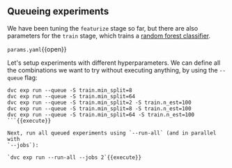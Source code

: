## Queueing experiments

We have been tuning the `featurize` stage so far, but there are also parameters
for the `train` stage, which trains a [random forest classifier][rfc].

[rfc]: https://scikit-learn.org/stable/modules/generated/sklearn.ensemble.RandomForestClassifier.html

`params.yaml`{{open}}

Let's setup experiments with different hyperparameters. We can define all the
combinations we want to try without executing anything, by using the `--queue`
flag:


```
dvc exp run --queue -S train.min_split=8
dvc exp run --queue -S train.min_split=64
dvc exp run --queue -S train.min_split=2 -S train.n_est=100
dvc exp run --queue -S train.min_split=8 -S train.n_est=100
dvc exp run --queue -S train.min_split=64 -S train.n_est=100
```{{execute}}

Next, run all queued experiments using `--run-all` (and in parallel with
`--jobs`):

`dvc exp run --run-all --jobs 2`{{execute}}

